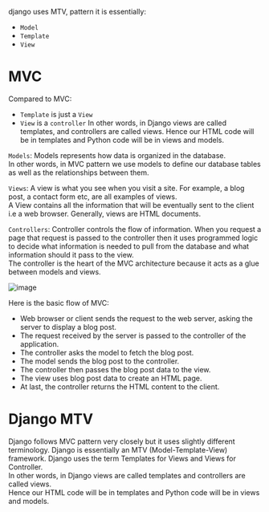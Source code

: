 django uses MTV, pattern it is essentially:
- `Model`
- `Template`
- `View`

# MVC
Compared to MVC:
- `Template` is just a `View`
- `View` is a `controller`
In other words, in Django views are called templates, and controllers are called views. Hence our HTML code will be in templates and Python code will be in views and models.

`Models`: Models represents how data is organized in the database.   
In other words, in MVC pattern we use models to define our database tables as well as the relationships between them.

`Views`: A view is what you see when you visit a site. For example, a blog post, a contact form etc, are all examples of views.   
A View contains all the information that will be eventually sent to the client i.e a web browser. Generally, views are HTML documents.

`Controllers`: Controller controls the flow of information. When you request a page that request is passed to the controller then it uses programmed logic to decide what information is needed to pull from the database and what information should it pass to the view.  
The controller is the heart of the MVC architecture because it acts as a glue between models and views.

![image](https://user-images.githubusercontent.com/63263301/228045488-74311544-2dcb-46ee-b6df-23c184055aca.png)

Here is the basic flow of MVC:
- Web browser or client sends the request to the web server, asking the server to display a blog post.
- The request received by the server is passed to the controller of the application.
- The controller asks the model to fetch the blog post.
- The model sends the blog post to the controller.
- The controller then passes the blog post data to the view.
- The view uses blog post data to create an HTML page.
- At last, the controller returns the HTML content to the client.

# Django MTV
Django follows MVC pattern very closely but it uses slightly different terminology. Django is essentially an MTV (Model-Template-View) framework. Django uses the term Templates for Views and Views for Controller.   
In other words, in Django views are called templates and controllers are called views.   
Hence our HTML code will be in templates and Python code will be in views and models.
